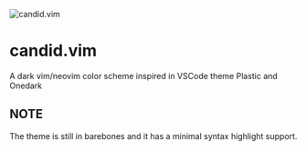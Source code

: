 ![candid.vim](https://github.com/flrnprz/candid-vim/raw/master/candid-screen.png)
# candid.vim
A dark vim/neovim color scheme inspired in VSCode theme Plastic and Onedark

## NOTE
The theme is still in barebones and it has a minimal syntax highlight support.
